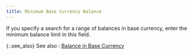 ```yaml
---
title: Minimum Base Currency Balance
---
```



If you specify a search for a range of balances in base currency, enter  the minimum balance limit in this field.


{:.see_also}
See also
: [Balance  in Base Currency](JavaScript:RelatedTopics1.Click())<!--Metadata type="DesignerControl" startspan
<object CLASSID="clsid:ADB880A6-D8FF-11CF-9377-00AA003B7A11"
	ID=RelatedTopics1
	TYPE="application/x-oleobject">
</object>-->

<object classid="clsid:ADB880A6-D8FF-11CF-9377-00AA003B7A11" id="RelatedTopics1" type="application/x-oleobject"> 
 <param name="Command" value="Related Topics">
<param name="Window" value="second">
<param name="Item1" value="Balance in Base Currency;{{site.mv_chm}}/finding-vendors/find-vendor-details/more-choices/balance_in_base_currency_find_vendors_dialog_box_more_choices_vendors_content.html">
</object><!--Metadata type="DesignerControl" endspan-->
